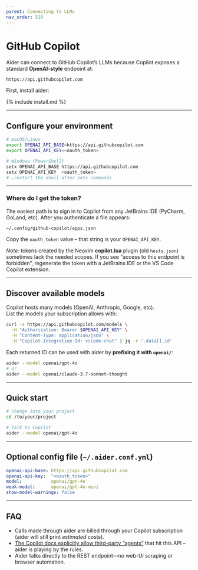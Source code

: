 ```yaml
---
parent: Connecting to LLMs
nav_order: 510
---
```


# GitHub Copilot

Aider can connect to GitHub Copilot’s LLMs because Copilot exposes a standard **OpenAI-style**
endpoint at:

```
https://api.githubcopilot.com
```

First, install aider:

{% include install.md %}

---

## Configure your environment

```bash
# macOS/Linux
export OPENAI_API_BASE=https://api.githubcopilot.com
export OPENAI_API_KEY=<oauth_token>

# Windows (PowerShell)
setx OPENAI_API_BASE https://api.githubcopilot.com
setx OPENAI_API_KEY  <oauth_token>
# …restart the shell after setx commands
```

---

### Where do I get the token?
The easiest path is to sign in to Copilot from any JetBrains IDE (PyCharm, GoLand, etc).
After you authenticate a file appears:

```
~/.config/github-copilot/apps.json
```

Copy the `oauth_token` value – that string is your `OPENAI_API_KEY`.

*Note:* tokens created by the Neovim **copilot.lua** plugin (old `hosts.json`) sometimes lack the
needed scopes. If you see “access to this endpoint is forbidden”, regenerate the token with a
JetBrains IDE or the VS Code Copilot extension.

---

## Discover available models

Copilot hosts many models (OpenAI, Anthropic, Google, etc).  
List the models your subscription allows with:

```bash
curl -s https://api.githubcopilot.com/models \
  -H "Authorization: Bearer $OPENAI_API_KEY" \
  -H "Content-Type: application/json" \
  -H "Copilot-Integration-Id: vscode-chat" | jq -r '.data[].id'
```

Each returned ID can be used with aider by **prefixing it with `openai/`**:

```bash
aider --model openai/gpt-4o
# or
aider --model openai/claude-3.7-sonnet-thought
```

---

## Quick start

```bash
# change into your project
cd /to/your/project

# talk to Copilot
aider --model openai/gpt-4o
```

---

## Optional config file (`~/.aider.conf.yml`)

```yaml
openai-api-base: https://api.githubcopilot.com
openai-api-key:  "<oauth_token>"
model:           openai/gpt-4o
weak-model:      openai/gpt-4o-mini
show-model-warnings: false
```

---

## FAQ

* Calls made through aider are billed through your Copilot subscription  
  (aider will still print *estimated* costs).
* [The Copilot docs explicitly allow third-party “agents”](https://docs.github.com/en/copilot/building-copilot-extensions/building-a-copilot-agent-for-your-copilot-extension/using-copilots-llm-for-your-agent) that hit this API – aider is playing by
  the rules.
* Aider talks directly to the REST endpoint—no web-UI scraping or browser automation.

